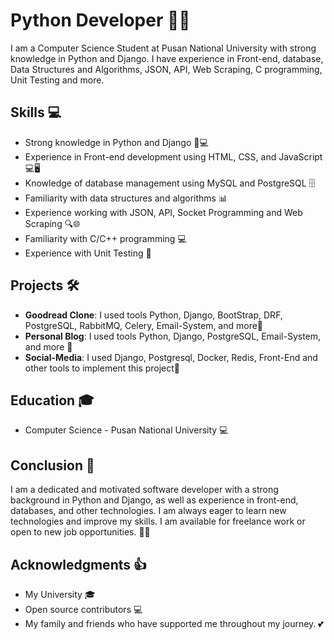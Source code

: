 # Python Developer 🐍🚀

I am a Computer Science Student at Pusan National University with strong knowledge in Python and Django. I have experience in Front-end, database, Data Structures and Algorithms, JSON, API, Web Scraping, C programming, Unit Testing and more.

## Skills 💻
- Strong knowledge in Python and Django 🐍💻
- Experience in Front-end development using HTML, CSS, and JavaScript 💻🖥️
- Knowledge of database management using MySQL and PostgreSQL 🗄️
- Familiarity with data structures and algorithms 📊
- Experience working with JSON, API, Socket Programming and Web Scraping 🔍🌐
- Familiarity with C/C++ programming 💻
- Experience with Unit Testing 🧪

## Projects 🛠️

- **Goodread Clone**: I used tools Python, Django, BootStrap, DRF, PostgreSQL, RabbitMQ, Celery, Email-System, and more🚀
- **Personal Blog**: I used tools Python, Django, PostgreSQL, Email-System, and more 🚀
- **Social-Media**: I used Django, Postgresql, Docker, Redis, Front-End and other tools to implement this project🚀


## Education 🎓
- Computer Science - Pusan National University 💻

## Conclusion 🤔

I am a dedicated and motivated software developer with a strong background in Python and Django, as well as experience in front-end, databases, and other technologies. I am always eager to learn new technologies and improve my skills. I am available for freelance work or open to new job opportunities. 🚀🔜

## Acknowledgments 👍
- My University 🎓
- Open source contributors 💻
- My family and friends who have supported me throughout my journey. 💕
